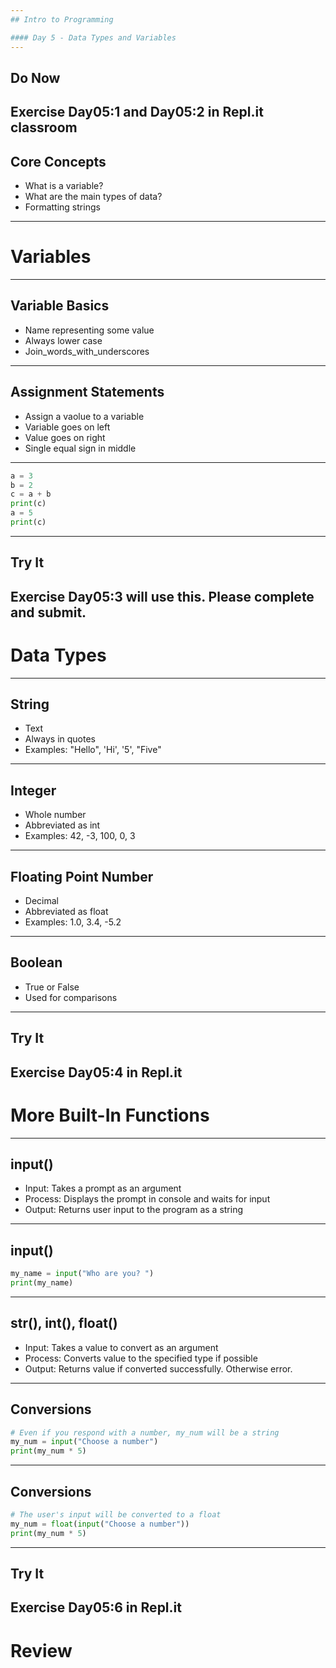 ```yaml
---
## Intro to Programming

#### Day 5 - Data Types and Variables
---
```

## Do Now

Exercise Day05:1 and Day05:2 in Repl.it classroom
---
## Core Concepts

* What is a variable?
* What are the main types of data?
* Formatting strings
---
# Variables
---
## Variable Basics

* Name representing some value
* Always lower case
* Join_words_with_underscores
---
## Assignment Statements

* Assign a vaolue to a variable
* Variable goes on left
* Value goes on right
* Single equal sign in middle
---
```python
a = 3
b = 2
c = a + b
print(c)
a = 5
print(c)
```
---
## Try It

Exercise Day05:3 will use this. Please complete and submit.
---
# Data Types
---
## String

* Text
* Always in quotes
* Examples: "Hello", 'Hi', '5', "Five"
---
## Integer

* Whole number
* Abbreviated as int
* Examples: 42, -3, 100, 0, 3
---
## Floating Point Number

* Decimal
* Abbreviated as float
* Examples: 1.0, 3.4, -5.2
---
## Boolean

* True or False
* Used for comparisons
---
## Try It

Exercise Day05:4 in Repl.it
---
# More Built-In Functions
---
## input()

* Input: Takes a prompt as an argument
* Process: Displays the prompt in console and waits for input
* Output: Returns user input to the program as a string
---
## input()

```python
my_name = input("Who are you? ")
print(my_name)
```
---
## str(), int(), float()

* Input: Takes a value to convert as an argument
* Process: Converts value to the specified type if possible
* Output: Returns value if converted successfully. Otherwise error.
---
## Conversions
    
```python
# Even if you respond with a number, my_num will be a string
my_num = input("Choose a number")
print(my_num * 5)
```
---
## Conversions

```python
# The user's input will be converted to a float
my_num = float(input("Choose a number"))
print(my_num * 5)
```
---
## Try It

Exercise Day05:6 in Repl.it
---
# Review
